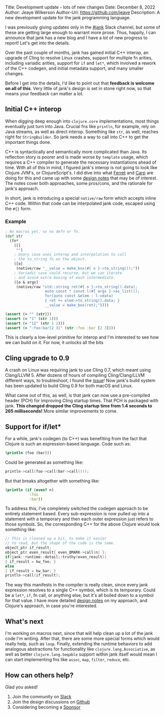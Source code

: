 Title: Development update - lots of new changes
Date: December 8, 2022
Author: Jeaye Wilkerson
Author-Url: https://github.com/jeaye
Description: A new development update for the jank programming language.


I was previously giving updates only in the
[#jank](https://clojurians.slack.com/archives/C03SRH97FDK) Slack channel, but
some of these are getting large enough to warrant more prose. Thus, happily, I
can announce that jank has a new blog and I have a _lot_ of new progress to
report! Let's get into the details.

Over the past couple of months, jank has gained initial C++ interop, an upgrade
of Cling to resolve Linux crashes, support for multiple fn arities, including
variadic arities, support for `if` and `let*`, which involved a rework of the
C++ codegen, and initial metadata support, and many smaller changes.

Before I get into the details, I'd like to point out that
**feedback is welcome on all of this**.
Very little of jank's design is set in stone right now, so that means your
feedback can matter a lot.

## Initial C++ interop
When digging deep enough into `clojure.core` implementations, most things
eventually just turn into Java. Crucial fns like `println`, for example, rely on
Java streams, as well as direct interop. Something like `str`, as well, reaches
right for `StringBuilder`. So jank needs a way to call into C++ to get the
important things done.

C++ is syntactically and semantically more complicated than Java. Its reflection
story is poorer and is made worse by `template` usage, which requires a C++
compiler to generate the necessary instantiations ahead of time. With all of
this in mind, I figured jank's interop is not going to look like Clojure JVM's,
or ClojureScript's. I did dive into what
[Ferret](https://ferret-lang.org/#outline-container-sec-4) and
[Carp](https://github.com/carp-lang/Carp/blob/master/docs/CInterop.md) are doing
for this and came up with some [design notes](https://github.com/jank-lang/jank/blob/main/DESIGN.md#interop)
that may be of interest. The notes cover both approaches, some pros/cons, and
the rationale for jank's approach.

In short, jank is introducing a special `native/raw` form which accepts inline
C++ code. Within that code can be interpolated jank code, escaped using the `#{}` form.

### Example
```clojure
; No macros yet, so no defn or fn.
(def str
  (fn*
    ([]
     "")
    ; Unary case uses interop and interpolation to call
    ; the to_string fn on the object.
    ([o]
     (native/raw "__value = make_box(#{ o }->to_string());"))
    ; Variadic case could recurse, but we can iterate
    ; and avoid extra boxing of each intermediate.
    ([o & args]
     (native/raw "std::string ret(#{ o }->to_string().data);
                  auto const * const l(#{ args }->as_list());
                  for(auto const &elem : l->data)
                  { ret += elem->to_string().data; }
                  __value = make_box(ret);"))))

(assert (= "" (str)))
(assert (= "1" (str 1)))
(assert (= "12" (str 1 2)))
(assert (= ":foo:bar[2 3]" (str :foo :bar [2 3])))
```

This is clearly a low-level primitive for interop and I'm interested to see how
we can build on it. For now, it unlocks all the bits

## Cling upgrade to 0.9
A crash on Linux was requiring jank to use Cling 0.7, which meant using
Clang/LLVM 5. After dozens of hours of compiling Cling/Clang/LLVM different
ways, to troubleshoot, I found the [issue](https://github.com/root-project/cling/issues/470)!
Now jank's build system has been updated to build Cling 0.9 for both macOS and Linux.

What came out of this, as well, is that jank can now use a pre-compiled header
(PCH) for improving Cling startup times. That PCH is packaged with jank.
**This changed dropped the Cling startup time from 1.4 seconds to 265 milliseconds!**
More
similar improvements to come.

## Support for if/let*
For a while, jank's codegen (to C++) was benefiting from the fact that Clojure
is such an expression-based language. Code such as:

```clojure
(println (foo (bar)))
```

Could be generated as something like:

```cpp
println->call(foo->call(bar->call()));
```

But that breaks altogether with something like:

```clojure
(println (if (even? n)
           :foo
           :bar))
```

To address this, I've completely switched the codegen approach to be entirely
statement based. Every sub-expression is now pulled up into a statement with a
temporary and then each outer expression just refers to those symbols. So, the
corresponding C++ for the above Clojure would look something like:

```cpp
// This is cleaned up a bit, to make it easier
// to read, but the shape of the code is the same.
object_ptr if_result;
object_ptr even_result{ even_QMARK->call(n) };
if(jank::runtime::detail::truthy(even_result))
{ if_result = kw_foo; }
else
{ if_result = kw_bar; }
println->call(if_result);
```

The way this manifests in the compiler is really clean, since every jank
expression resolves to a single C++ symbol, which is its temporary. Could be a
`let*`, `if`, fn call, or anything else, but it's all boiled down to a symbol
for that value. I have more detailed [design notes](https://github.com/jank-lang/jank/blob/main/DESIGN.md#codegen)
on my approach, and Clojure's approach, in case you're interested.

## What's next
I'm working on macros next, since that will help clean up a lot of the jank code
I'm writing. After that, there are some more special forms which would really
help, such as `loop`. Finally, extending the runtime behaviors to add
analogous abstractions for functionality like `clojure.lang.Associative`, as well as better
`clojure.lang.Seqable` support within jank itself would mean I can start
implementing fns like `assoc`, `map`, `filter`, `reduce`, etc.

## How can others help?
Glad you asked!

1. Join the community on [Slack](https://clojurians.slack.com/archives/C03SRH97FDK)
2. Join the design discussions on [Github](https://github.com/jank-lang/jank/discussions)
3. Considering becoming a [Sponsor](https://github.com/sponsors/jeaye)
